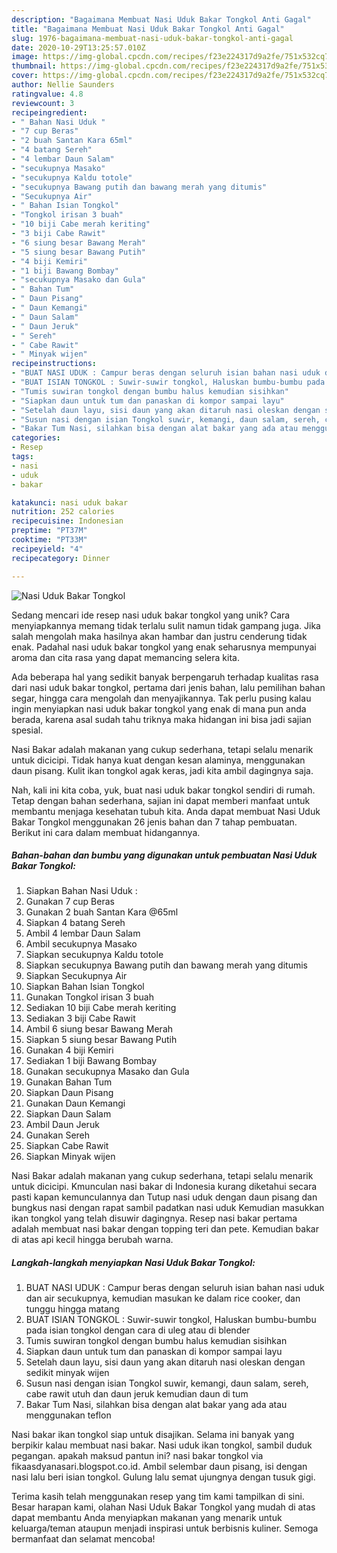 ```yaml
---
description: "Bagaimana Membuat Nasi Uduk Bakar Tongkol Anti Gagal"
title: "Bagaimana Membuat Nasi Uduk Bakar Tongkol Anti Gagal"
slug: 1976-bagaimana-membuat-nasi-uduk-bakar-tongkol-anti-gagal
date: 2020-10-29T13:25:57.010Z
image: https://img-global.cpcdn.com/recipes/f23e224317d9a2fe/751x532cq70/nasi-uduk-bakar-tongkol-foto-resep-utama.jpg
thumbnail: https://img-global.cpcdn.com/recipes/f23e224317d9a2fe/751x532cq70/nasi-uduk-bakar-tongkol-foto-resep-utama.jpg
cover: https://img-global.cpcdn.com/recipes/f23e224317d9a2fe/751x532cq70/nasi-uduk-bakar-tongkol-foto-resep-utama.jpg
author: Nellie Saunders
ratingvalue: 4.8
reviewcount: 3
recipeingredient:
- " Bahan Nasi Uduk "
- "7 cup Beras"
- "2 buah Santan Kara 65ml"
- "4 batang Sereh"
- "4 lembar Daun Salam"
- "secukupnya Masako"
- "secukupnya Kaldu totole"
- "secukupnya Bawang putih dan bawang merah yang ditumis"
- "Secukupnya Air"
- " Bahan Isian Tongkol"
- "Tongkol irisan 3 buah"
- "10 biji Cabe merah keriting"
- "3 biji Cabe Rawit"
- "6 siung besar Bawang Merah"
- "5 siung besar Bawang Putih"
- "4 biji Kemiri"
- "1 biji Bawang Bombay"
- "secukupnya Masako dan Gula"
- " Bahan Tum"
- " Daun Pisang"
- " Daun Kemangi"
- " Daun Salam"
- " Daun Jeruk"
- " Sereh"
- " Cabe Rawit"
- " Minyak wijen"
recipeinstructions:
- "BUAT NASI UDUK : Campur beras dengan seluruh isian bahan nasi uduk dan air secukupnya, kemudian masukan ke dalam rice cooker, dan tunggu hingga matang"
- "BUAT ISIAN TONGKOL : Suwir-suwir tongkol, Haluskan bumbu-bumbu pada isian tongkol dengan cara di uleg atau di blender"
- "Tumis suwiran tongkol dengan bumbu halus kemudian sisihkan"
- "Siapkan daun untuk tum dan panaskan di kompor sampai layu"
- "Setelah daun layu, sisi daun yang akan ditaruh nasi oleskan dengan sedikit minyak wijen"
- "Susun nasi dengan isian Tongkol suwir, kemangi, daun salam, sereh, cabe rawit utuh dan daun jeruk kemudian daun di tum"
- "Bakar Tum Nasi, silahkan bisa dengan alat bakar yang ada atau menggunakan teflon"
categories:
- Resep
tags:
- nasi
- uduk
- bakar

katakunci: nasi uduk bakar 
nutrition: 252 calories
recipecuisine: Indonesian
preptime: "PT37M"
cooktime: "PT33M"
recipeyield: "4"
recipecategory: Dinner

---
```



![Nasi Uduk Bakar Tongkol](https://img-global.cpcdn.com/recipes/f23e224317d9a2fe/751x532cq70/nasi-uduk-bakar-tongkol-foto-resep-utama.jpg)

Sedang mencari ide resep nasi uduk bakar tongkol yang unik? Cara menyiapkannya memang tidak terlalu sulit namun tidak gampang juga. Jika salah mengolah maka hasilnya akan hambar dan justru cenderung tidak enak. Padahal nasi uduk bakar tongkol yang enak seharusnya mempunyai aroma dan cita rasa yang dapat memancing selera kita.

Ada beberapa hal yang sedikit banyak berpengaruh terhadap kualitas rasa dari nasi uduk bakar tongkol, pertama dari jenis bahan, lalu pemilihan bahan segar, hingga cara mengolah dan menyajikannya. Tak perlu pusing kalau ingin menyiapkan nasi uduk bakar tongkol yang enak di mana pun anda berada, karena asal sudah tahu triknya maka hidangan ini bisa jadi sajian spesial.

Nasi Bakar adalah makanan yang cukup sederhana, tetapi selalu menarik untuk dicicipi. Tidak hanya kuat dengan kesan alaminya, menggunakan daun pisang. Kulit ikan tongkol agak keras, jadi kita ambil dagingnya saja.


Nah, kali ini kita coba, yuk, buat nasi uduk bakar tongkol sendiri di rumah. Tetap dengan bahan sederhana, sajian ini dapat memberi manfaat untuk membantu menjaga kesehatan tubuh kita. Anda dapat membuat Nasi Uduk Bakar Tongkol menggunakan 26 jenis bahan dan 7 tahap pembuatan. Berikut ini cara dalam membuat hidangannya.

<!--inarticleads1-->

##### Bahan-bahan dan bumbu yang digunakan untuk pembuatan Nasi Uduk Bakar Tongkol:

1. Siapkan  Bahan Nasi Uduk :
1. Gunakan 7 cup Beras
1. Gunakan 2 buah Santan Kara @65ml
1. Siapkan 4 batang Sereh
1. Ambil 4 lembar Daun Salam
1. Ambil secukupnya Masako
1. Siapkan secukupnya Kaldu totole
1. Siapkan secukupnya Bawang putih dan bawang merah yang ditumis
1. Siapkan Secukupnya Air
1. Siapkan  Bahan Isian Tongkol
1. Gunakan Tongkol irisan 3 buah
1. Sediakan 10 biji Cabe merah keriting
1. Sediakan 3 biji Cabe Rawit
1. Ambil 6 siung besar Bawang Merah
1. Siapkan 5 siung besar Bawang Putih
1. Gunakan 4 biji Kemiri
1. Sediakan 1 biji Bawang Bombay
1. Gunakan secukupnya Masako dan Gula
1. Gunakan  Bahan Tum
1. Siapkan  Daun Pisang
1. Gunakan  Daun Kemangi
1. Siapkan  Daun Salam
1. Ambil  Daun Jeruk
1. Gunakan  Sereh
1. Siapkan  Cabe Rawit
1. Siapkan  Minyak wijen


Nasi Bakar adalah makanan yang cukup sederhana, tetapi selalu menarik untuk dicicipi. Kmunculan nasi bakar di Indonesia kurang diketahui secara pasti kapan kemunculannya dan Tutup nasi uduk dengan daun pisang dan bungkus nasi dengan rapat sambil padatkan nasi uduk Kemudian masukkan ikan tongkol yang telah disuwir dagingnya. Resep nasi bakar pertama adalah membuat nasi bakar dengan topping teri dan pete. Kemudian bakar di atas api kecil hingga berubah warna. 

<!--inarticleads2-->

##### Langkah-langkah menyiapkan Nasi Uduk Bakar Tongkol:

1. BUAT NASI UDUK : Campur beras dengan seluruh isian bahan nasi uduk dan air secukupnya, kemudian masukan ke dalam rice cooker, dan tunggu hingga matang
1. BUAT ISIAN TONGKOL : Suwir-suwir tongkol, Haluskan bumbu-bumbu pada isian tongkol dengan cara di uleg atau di blender
1. Tumis suwiran tongkol dengan bumbu halus kemudian sisihkan
1. Siapkan daun untuk tum dan panaskan di kompor sampai layu
1. Setelah daun layu, sisi daun yang akan ditaruh nasi oleskan dengan sedikit minyak wijen
1. Susun nasi dengan isian Tongkol suwir, kemangi, daun salam, sereh, cabe rawit utuh dan daun jeruk kemudian daun di tum
1. Bakar Tum Nasi, silahkan bisa dengan alat bakar yang ada atau menggunakan teflon


Nasi bakar ikan tongkol siap untuk disajikan. Selama ini banyak yang berpikir kalau membuat nasi bakar. Nasi uduk ikan tongkol, sambil duduk pegangan. apakah maksud pantun ini? nasi bakar tongkol via fikaasdyanasari.blogspot.co.id. Ambil selembar daun pisang, isi dengan nasi lalu beri isian tongkol. Gulung lalu semat ujungnya dengan tusuk gigi. 

Terima kasih telah menggunakan resep yang tim kami tampilkan di sini. Besar harapan kami, olahan Nasi Uduk Bakar Tongkol yang mudah di atas dapat membantu Anda menyiapkan makanan yang menarik untuk keluarga/teman ataupun menjadi inspirasi untuk berbisnis kuliner. Semoga bermanfaat dan selamat mencoba!

